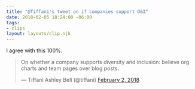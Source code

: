 ```yaml
---
title: "@Tiffani's tweet on if companies support D&I"
date: 2018-02-05 18:24:00 -06:00
tags:
- clips
layout: layouts/clip.njk
---
```


I agree with this 100%.

<blockquote class="twitter-tweet" data-lang="en"><p lang="en" dir="ltr">On whether a company supports diversity and inclusion: believe org charts and team pages over blog posts.</p>&mdash; Tiffani Ashley Bell (@tiffani) <a href="https://twitter.com/tiffani/status/959568919647338498?ref_src=twsrc%5Etfw">February 2, 2018</a></blockquote>
<script async src="https://platform.twitter.com/widgets.js" charset="utf-8"></script>
